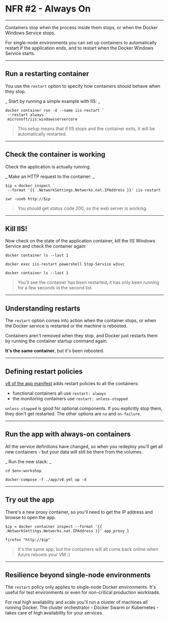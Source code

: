 # NFR #2 - Always On

---

Containers stop when the process inside them stops, or when the Docker Windows Service stops.

For single-node environments you can set up containers to automatically restart if the application ends, and to restart when the Docker Windows Service starts.

---

## Run a restarting container

You use the `restart` option to specify how containers should behave when they stop.

_ Start by running a simple example with IIS: _

```
docker container run -d --name iis-restart `
 --restart always `
 microsoft/iis:windowsservercore
```

> This setup means that if IIS stops and the container exits, it will be automatically restarted.

---

## Check the container is working

Check the application is actually running.

_ Make an HTTP request to the container: _

```
$ip = docker inspect `
 --format '{{ .NetworkSettings.Networks.nat.IPAddress }}' iis-restart

iwr -useb http://$ip
```

> You should get status code 200, so the web server is working.

---

## Kill IIS!

Now check on the state of the application container, kill the IIS Windows Service and check the container again:

```
docker container ls --last 1
```

```
docker exec iis-restart powershell Stop-Service w3svc
```

```
docker container ls --last 1
```

> You'll see the container has been restarted, it has only been running for a few seconds in the second list. 

---

## Understanding restarts

The `restart` option comes into action when the container stops, or when the Docker service is restarted or the machine is rebooted.

Containers aren't removed when they stop, and Docker just restarts them by running the container startup command again.

**It's the same container**, but it's been rebooted.

---

## Defining restart policies

[v8 of the app manifest](./app/v8.yml) adds restart policies to all the containers:

- functional containers all use `restart: always`
- the monitoring containers use `restart: unless-stopped`

`unless-stopped` is good for optional components. If you explicitly stop them, they don't get restarted. The other options are `no` and `on-failure`.

---

## Run the app with always-on containers

All the service definitions have changed, so when you redeploy you'll get all new containers - but your data will still be there from the volumes.

_ Run the new stack: _

```
cd $env:workshop

docker-compose -f ./app/v8.yml up -d
```

---

## Try out the app

There's a new proxy container, so you'll need to get the IP address and browse to open the app.

```
$ip = docker container inspect --format '{{ .NetworkSettings.Networks.nat.IPAddress }}' app_proxy_1

firefox "http://$ip"
```

> It's the same app, but the containers will all come back online when Azure reboots your VM :)

---

## Resilience beyond single-node environments

The `restart` policy only applies to single-node Docker environments. It's useful for test environments or even for non-critical production workloads.

For real high availability and scale you'll run a cluster of machines all running Docker. The cluster orchestrator - Docker Swarm or Kubernetes - takes care of high availability for your services.
